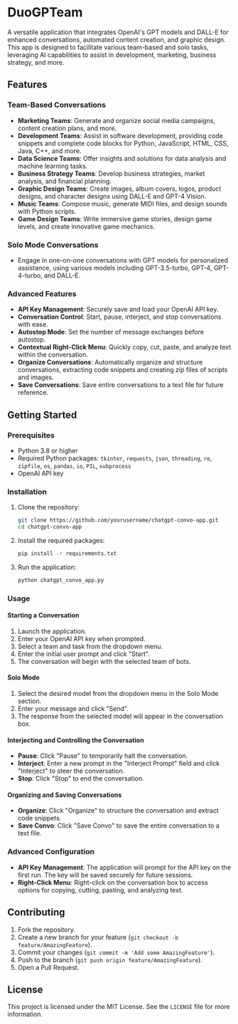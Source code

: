 
# DuoGPTeam

A versatile application that integrates OpenAI's GPT models and DALL-E for enhanced conversations, automated content creation, and graphic design. This app is designed to facilitate various team-based and solo tasks, leveraging AI capabilities to assist in development, marketing, business strategy, and more.

## Features

### Team-Based Conversations
- **Marketing Teams**: Generate and organize social media campaigns, content creation plans, and more.
- **Development Teams**: Assist in software development, providing code snippets and complete code blocks for Python, JavaScript, HTML, CSS, Java, C++, and more.
- **Data Science Teams**: Offer insights and solutions for data analysis and machine learning tasks.
- **Business Strategy Teams**: Develop business strategies, market analysis, and financial planning.
- **Graphic Design Teams**: Create images, album covers, logos, product designs, and character designs using DALL-E and GPT-4 Vision.
- **Music Teams**: Compose music, generate MIDI files, and design sounds with Python scripts.
- **Game Design Teams**: Write immersive game stories, design game levels, and create innovative game mechanics.

### Solo Mode Conversations
- Engage in one-on-one conversations with GPT models for personalized assistance, using various models including GPT-3.5-turbo, GPT-4, GPT-4-turbo, and DALL-E.

### Advanced Features
- **API Key Management**: Securely save and load your OpenAI API key.
- **Conversation Control**: Start, pause, interject, and stop conversations with ease.
- **Autostop Mode**: Set the number of message exchanges before autostop.
- **Contextual Right-Click Menu**: Quickly copy, cut, paste, and analyze text within the conversation.
- **Organize Conversations**: Automatically organize and structure conversations, extracting code snippets and creating zip files of scripts and images.
- **Save Conversations**: Save entire conversations to a text file for future reference.

## Getting Started

### Prerequisites
- Python 3.8 or higher
- Required Python packages: `tkinter`, `requests`, `json`, `threading`, `re`, `zipfile`, `os`, `pandas`, `io`, `PIL`, `subprocess`
- OpenAI API key

### Installation
1. Clone the repository:
    ```bash
    git clone https://github.com/yourusername/chatgpt-convo-app.git
    cd chatgpt-convo-app
    ```

2. Install the required packages:
    ```bash
    pip install -r requirements.txt
    ```

3. Run the application:
    ```bash
    python chatgpt_convo_app.py
    ```

### Usage

#### Starting a Conversation
1. Launch the application.
2. Enter your OpenAI API key when prompted.
3. Select a team and task from the dropdown menu.
4. Enter the initial user prompt and click "Start".
5. The conversation will begin with the selected team of bots.

#### Solo Mode
1. Select the desired model from the dropdown menu in the Solo Mode section.
2. Enter your message and click "Send".
3. The response from the selected model will appear in the conversation box.

#### Interjecting and Controlling the Conversation
- **Pause**: Click "Pause" to temporarily halt the conversation.
- **Interject**: Enter a new prompt in the "Interject Prompt" field and click "Interject" to steer the conversation.
- **Stop**: Click "Stop" to end the conversation.

#### Organizing and Saving Conversations
- **Organize**: Click "Organize" to structure the conversation and extract code snippets.
- **Save Convo**: Click "Save Convo" to save the entire conversation to a text file.

### Advanced Configuration
- **API Key Management**: The application will prompt for the API key on the first run. The key will be saved securely for future sessions.
- **Right-Click Menu**: Right-click on the conversation box to access options for copying, cutting, pasting, and analyzing text.

## Contributing
1. Fork the repository.
2. Create a new branch for your feature (`git checkout -b feature/AmazingFeature`).
3. Commit your changes (`git commit -m 'Add some AmazingFeature'`).
4. Push to the branch (`git push origin feature/AmazingFeature`).
5. Open a Pull Request.

## License
This project is licensed under the MIT License. See the `LICENSE` file for more information.


```
